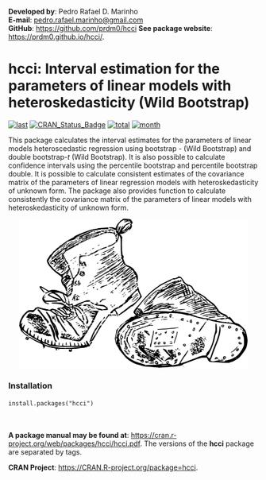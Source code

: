**Developed by**: Pedro Rafael D. Marinho </br>
**E-mail**: pedro.rafael.marinho@gmail.com </br>
**GitHub**: https://github.com/prdm0/hcci
**See package website**: https://prdm0.github.io/hcci/.

# hcci: Interval estimation for the parameters of linear models with heteroskedasticity (Wild Bootstrap)

[![last](https://www.r-pkg.org/badges/last-release/hcci)](https://CRAN.R-project.org/package=hcci)
[![CRAN_Status_Badge](https://www.r-pkg.org/badges/version/hcci)](https://CRAN.R-project.org/package=hcci)
[![total](http://cranlogs.r-pkg.org/badges/grand-total/hcci)](https://CRAN.R-project.org/package=hcci)
[![month](https://cranlogs.r-pkg.org/badges/hcci)](https://CRAN.R-project.org/package=hcci)


This package calculates the interval estimates for the parameters of linear models heteroscedastic regression using bootstrap - (Wild Bootstrap) and double bootstrap-*t* (Wild Bootstrap). It is also possible to calculate confidence intervals using the percentile bootstrap and percentile bootstrap double. It is possible to calculate consistent estimates of the covariance matrix of the parameters of linear regression models with heteroskedasticity of unknown form. The package also provides function to calculate consistently the covariance matrix of the parameters of linear models with heteroskedasticity of unknown form.

<p align="center">
  <img width="460" height="300" src="https://raw.githubusercontent.com/PedroRafaelDinizMarinho/tempfiles/master/boots.png">
</p>


### Installation

`install.packages("hcci")` <br><br><br>

**A package manual may be found at**: https://cran.r-project.org/web/packages/hcci/hcci.pdf. The versions of the **hcci** package are separated by tags.

**CRAN Project**: https://CRAN.R-project.org/package=hcci.
